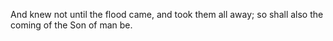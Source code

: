And knew not until the flood came, and took them all away; so shall also the coming of the Son of man be.
